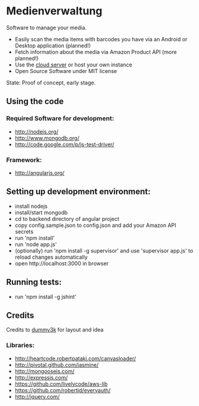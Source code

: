 Medienverwaltung
================

Software to manage your media.
 - Easily scan the media items with barcodes you have via an Android or Desktop application (planned!)
 - Fetch information about the media via Amazon Product API (more planned!)
 - Use the [cloud server](http://www.medienverwaltung.net) or host your own instance
 - Open Source Software under MIT license

State: Proof of concept, early stage.

Using the code
--------------

### Required Software for development:
* http://nodejs.org/
* http://www.mongodb.org/
* http://code.google.com/p/js-test-driver/

### Framework:
* http://angularjs.org/

Setting up development environment:
-----------------------------------

* install nodejs
* install/start mongodb
* cd to backend directory of angular project
* copy config.sample.json to config.json and add your Amazon API secrets
* run 'npm install'
* run 'node app.js'
* (optionally) run 'npm install -g supervisor' and use 'supervisor app.js' to reload changes automatically
* open http://localhost:3000 in browser

Running tests:
--------------

* run 'npm install -g jshint'



Credits
-------

Credits to [dummy3k](https://github.com/dummy3k/medienverwaltung) for layout and idea

### Libraries:
* http://heartcode.robertpataki.com/canvasloader/  
* http://pivotal.github.com/jasmine/
* http://mongoosejs.com/
* http://expressjs.com/
* https://github.com/livelycode/aws-lib
* https://github.com/robertjd/everyauth/
* http://jquery.com/
